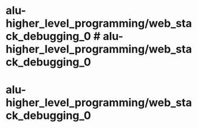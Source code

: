 # alu-higher_level_programming/web_stack_debugging_0 # alu-higher_level_programming/web_stack_debugging_0
# alu-higher_level_programming/web_stack_debugging_0
